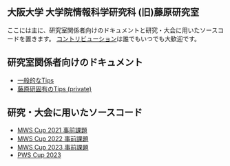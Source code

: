 ## 大阪大学 大学院情報科学研究科 (旧)藤原研究室

ここには主に、研究室関係者向けのドキュメントと研究・大会に用いたソースコードを置きます。
[コントリビューション](/CONTRIBUTING.md)は誰でもいつでも大歓迎です。

## 研究室関係者向けのドキュメント

* [一般的なTips](https://github.com/fseclab-osaka/tips_pub)
* [藤原研固有のTips (private)](https://github.com/fseclab-osaka/tips_priv)

## 研究・大会に用いたソースコード

* [MWS Cup 2021 事前課題](https://github.com/fseclab-osaka/MWS-CUP-2021-FSE)
* [MWS Cup 2022 事前課題](https://github.com/fseclab-osaka/MWS2022_public)
* [MWS Cup 2023 事前課題](https://github.com/fseclab-osaka/mwscup2023)
* [PWS Cup 2023](https://github.com/fseclab-osaka/pwscup2023-public)
